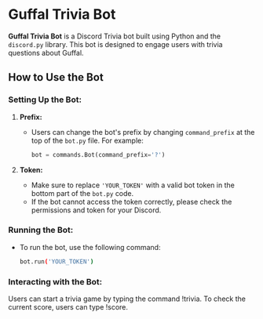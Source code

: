 # **Guffal Trivia Bot**

**Guffal Trivia Bot** is a Discord Trivia bot built using Python and the `discord.py` library. This bot is designed to engage users with trivia questions about Guffal.

## **How to Use the Bot**

### **Setting Up the Bot:**
1. **Prefix:**
   - Users can change the bot's prefix by changing `command_prefix` at the top of the `bot.py` file. For example:
     ```python
     bot = commands.Bot(command_prefix='?')
     ```

2. **Token:**
   - Make sure to replace `'YOUR_TOKEN'` with a valid bot token in the bottom part of the `bot.py` code.
   - If the bot cannot access the token correctly, please check the permissions and token for your Discord.

### **Running the Bot:**
- To run the bot, use the following command:
  ```bash
  bot.run('YOUR_TOKEN')

### **Interacting with the Bot:**
Users can start a trivia game by typing the command !trivia.
To check the current score, users can type !score.
